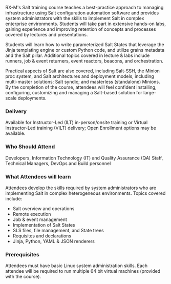 <!-- Salt Foundation -->

RX-M's Salt training course teaches a best-practice approach to managing infrastructure using Salt configuration automation software and provides system administrators with the skills to implement Salt in complex enterprise environments. Students will take part in extensive hands-on labs, gaining experience and improving retention of concepts and processes covered by lectures and presentations.

Students will learn how to write parameterized Salt States that leverage the Jinja templating engine or custom Python code, and utilize grains metadata and the Salt pillar. Additional topics covered in lecture & labs include runners, job & event returners, event reactors, beacons, and orchestration.

Practical aspects of Salt are also covered, including Salt-SSH, the Minion proc system, and Salt architectures and deployment models, including multi-master solutions; Salt syndic; and masterless (standalone) Minions. By the completion of the course, attendees will feel confident installing, configuring, customizing and managing a Salt-based solution for large-scale deployments.


### Delivery

Available for Instructor-Led (ILT) in-person/onsite training or Virtual Instructor-Led training (VILT) delivery; Open Enrollment options may be available.


### Who Should Attend

Developers, Information Technology (IT) and Quality Assurance (QA) Staff, Technical Managers, DevOps and Build personnel


### What Attendees will learn

Attendees develop the skills required by system administrators who are implementing Salt in complex heterogeneous
environments. Topics covered include:

- Salt overview and operations
- Remote execution
- Job & event management
- Implementation of Salt States
- SLS files, file management, and State trees
- Requisites and declarations
- Jinja, Python, YAML & JSON renderers


### Prerequisites

Attendees must have basic Linux system administration skills. Each attendee will be required to run multiple 64 bit
virtual machines (provided with the course).
